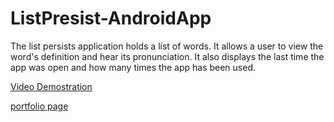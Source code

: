 # ListPresist-AndroidApp

The list persists application holds a list of words. It allows a user to view the word's definition and hear its pronunciation. It also displays the last time the app was open and how many times the app has been used.

[Video Demostration](https://drive.google.com/file/d/1jHH0R5oPVtIp-G8970yl_RHUziBFQy2o/view)

[portfolio page](https://www.vialivetext.com/showcases?title=TGlzdCUyMFBlcnNpc3QlMjBBcHBsaWNhdGlvbiUyMC0lMjBBbmRyaW9kJTIwQXBw#/show/5e54b8ec3bf5f06d39c4c592)
